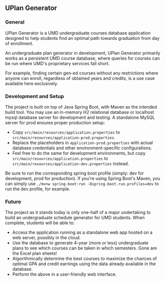 ## UPlan Generator
### General
UPlan Generator is a UMD undergraduate courses database application designed to help students find an optimal path towards graduation from
day of enrollment.

An undergraduate plan generator in development, UPlan Generator primarily works as a persistent UMD course database, where queries for courses can be run where UMD's proprietary services fall short.

For example, finding certain gen-ed courses without any restrictions where anyone can enroll, regardless of obtained years and credits, is a use case available here exclusively.

### Development and Setup
The project is built on top of Java Spring Boot, with Maven as the intended build tool.
You may use an in-memory H2 relational database or localhost mysql database server for development and testing. A standalone MySQL server for prod ensures proper production setup:
- Copy `src/main/resources/application.properties` to `src/main/resources/application-prod.properties`.
- Replace the placeholders in `application-prod.properties` with actual database credentials and other environment-specific configurations.
- Feel free to do the same for development environments, but copy `src/main/resources/application.properties` to `src/main/resources/application-dev.properties` instead.

Be sure to run the corresponding spring boot profile (simply: dev for development, prod for production). If you're using Spring Boot's Maven, you can simply use `./mvnw spring-boot:run -Dspring-boot.run.profiles=dev` to run the dev profile, for example.

### Future
The project as it stands today is only one-half of a major undertaking to build an undergraduate schedule generator for UMD students. When complete, students will be able to:
- Access the application running as a standalone web app hosted on a web server, possibly in the cloud.
- Use the database to generate 4-year (more or less) undergraduate plans to see which courses can be taken in which semesters. Gone are the Excel plan sheets!
- Algorithmically determine the best courses to maximize the chances of optimal GPA and credit earnings using the data already available in the database.
- Perform the above in a user-friendly web interface.
